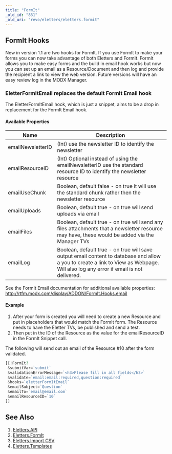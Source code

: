 ```yaml
---
title: "FormIt"
_old_id: "831"
_old_uri: "revo/eletters/eletters.formit"
---
```


## FormIt Hooks

New in version 1.1 are two hooks for FormIt. If you use FormIt to make your forms you can now take advantage of both Eletters and FormIt. FormIt allows you to make easy forms and the build in email hook works but now you can set up an email as a Resource/Document and then log and provide the recipient a link to view the web version. Future versions will have an easy review log in the MODX Manager.

### EletterFormItEmail replaces the default FormIt Email hook

The EletterFormItEmail hook, which is just a snippet, aims to be a drop in replacement for the FormIt Email hook.

#### Available Properties

| Name              | Description                                                                                                                                                                        |
| ----------------- | ---------------------------------------------------------------------------------------------------------------------------------------------------------------------------------- |
| emailNewsletterID | (Int) use the newsletter ID to identify the newsletter                                                                                                                             |
| emailResourceID   | (Int) Optional instead of using the emailNewsletterID use the standard resource ID to identify the newsletter resource                                                             |
| emailUseChunk     | Boolean, default false - on true it will use the standard chunk rather then the newsletter resource                                                                                |
| emailUploads      | Boolean, default true - on true will send uploads via email                                                                                                                        |
| emailFiles        | Boolean, default true - on true will send any files attachments that a newsletter resource may have, these would be added via the Manager TVs                                      |
| emailLog          | Boolean, default true - on true will save output email content to database and allow a you to create a link to View as Webpage. Will also log any error if email is not delivered. |

See the FormIt Email documentation for additional available properties: <http://rtfm.modx.com/display/ADDON/FormIt.Hooks.email>

#### Example

1. After your form is created you will need to create a new Resource and put in placeholders that would match the FormIt form. The Resource needs to have the Eletter TVs, be published and send a test.
2. Then put in the ID of the Resource as the value for the emailResourceID in the FormIt Snippet call.

The following will send out an email of the Resource #10 after the form validated.
``` php
[[!FormIt? 
 &submitVar=`submit` 
 &validationErrorMessage=`<h3>Please fill in all fields</h3>` 
 &validate=`email:email:required,question:required` 
 &hooks=`eletterFormItEmail` 
 &emailSubject=`Question` 
 &emailTo=`email@email.com` 
 &emailResourceID=`10` 
]]
```

## See Also

1. [Eletters.API](/extras/eletters/eletters.api)
2. [Eletters.FormIt](/extras/eletters/eletters.formit)
3. [Eletters.Import CSV](/extras/eletters/eletters.import-csv)
4. [Eletters.Templates](/extras/eletters/eletters.templates)